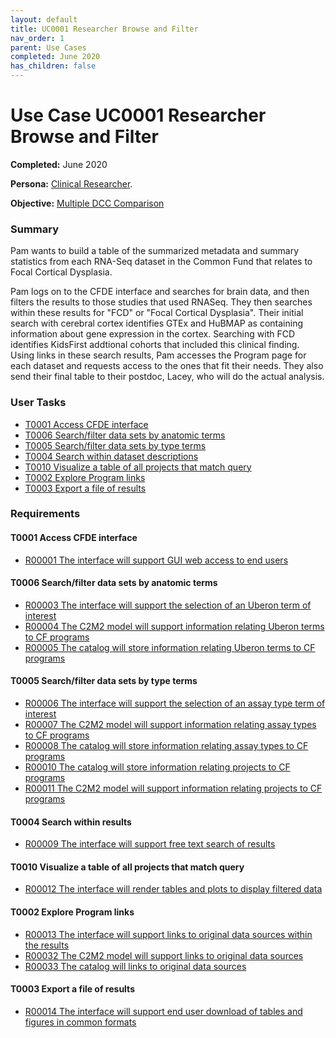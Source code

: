 ```yaml
---
layout: default
title: UC0001 Researcher Browse and Filter
nav_order: 1
parent: Use Cases
completed: June 2020
has_children: false
---
```


# Use Case UC0001 Researcher Browse and Filter

**Completed:** June 2020

**Persona:** [Clinical Researcher](../personas/clinical-researcher).

**Objective:** [Multiple DCC Comparison](../objectives/multi-dcc-comparison)

### Summary

Pam wants to build a table of the summarized metadata and summary statistics
from each RNA-Seq dataset in the Common Fund that relates to Focal Cortical Dysplasia.

Pam logs on to the CFDE interface and searches for brain data, and then filters the results to those studies that used RNASeq. They then searches within these results
for "FCD" or "Focal Cortical Dysplasia".
Their initial search with cerebral cortex identifies GTEx and HuBMAP as containing information about gene expression in the cortex. Searching with FCD identifies KidsFirst addtional cohorts that included this clinical finding.
Using links in these search results, Pam accesses the Program
page for each dataset and requests access to the ones that fit their needs. They also send
their final table to their postdoc, Lacey, who will do the actual analysis.


### User Tasks

-   [T0001 Access CFDE interface](../user-tasks/t0001-access-cfde-interface.md)
-   [T0006 Search/filter data sets by anatomic terms](../user-tasks/t0006-searchfilter-data-sets-by-anatomic-terms.md)
-   [T0005 Search/filter data sets by type terms](../user-tasks/t0005-searchfilter-data-sets-by-type-terms.md)
-   [T0004 Search within dataset descriptions](../user-tasks/t0004-search-within-dataset-descriptions.md)
-   [T0010 Visualize a table of all projects that match query](../user-tasks/t0010-visualize-a-table-of-all-projects-that-match-query.md)
-   [T0002 Explore Program links](../user-tasks/t0002-explore-program-links.md)
-   [T0003 Export a file of results](../user-tasks/t0003-export-a-file-of-results.md)

### Requirements

#### T0001 Access CFDE interface

-   [R00001 The interface will support GUI web access to end users](../requirements/r00001-the-interface-will-support-gui-web-access-to-end-users.md)


#### T0006 Search/filter data sets by anatomic terms

-   [R00003 The interface will support the selection of an Uberon term of interest](../requirements/r00003-the-interface-will-support-the-selection-of-an-uberon-term-of-interest.md)
-   [R00004 The C2M2 model will support information relating Uberon terms to CF programs](../requirements/r00004-the-c2m2-model-will-support-information-relating-uberon-terms-to-cf-programs.md)
-   [R00005 The catalog will store information relating Uberon terms to CF programs](../requirements/r00005-the-catalog-will-store-information-relating-uberon-terms-to-cf-programs.md)


#### T0005 Search/filter data sets by type terms

-   [R00006 The interface will support the selection of an assay type term of interest](../requirements/r00006-the-interface-will-support-the-selection-of-an-assay-type-term-of-interest.md)
-   [R00007 The C2M2 model will support information relating assay types to CF programs](../requirements/r00007-the-c2m2-model-will-support-information-relating-assay-types-to-cf-programs.md)
-   [R00008 The catalog will store information relating assay types to CF programs](../requirements/r00008-the-catalog-will-store-information-relating-assay-types-to-cf-programs.md)
-   [R00010 The catalog will store information relating projects to CF programs](../requirements/r00010-the-catalog-will-store-information-relating-projects-to-cf-programs.md)
-   [R00011 The C2M2 model will support information relating projects to CF programs](../requirements/r00011-the-c2m2-model-will-support-information-relating-projects-to-cf-programs.md)


#### T0004 Search within results

-   [R00009 The interface will support free text search of results](../requirements/r00009-the-interface-will-support-free-text-search-of-results.md)

#### T0010 Visualize a table of all projects that match query

-   [R00012 The interface will render tables and plots to display filtered data](../requirements/r00012-the-interface-will-render-tables-and-plots-to-display-filtered-data.md)

#### T0002 Explore Program links

-   [R00013 The interface will support links to original data sources within the results](../requirements/r00013-the-interface-will-support-links-to-original-data-sources-within-the-results.md)
-   [R00032 The C2M2 model will support links to original data sources](../requirements/r00032-the-c2m2-model-will-support-links-to-original-data-sources.md)
-   [R00033 The catalog will links to original data sources](../requirements/r00033-the-catalog-will-links-to-original-data-sources.md)

#### T0003 Export a file of results

-   [R00014 The interface will support end user download of tables and figures in common formats](../requirements/r00014-the-interface-will-support-end-user-download-of-tables-and-figures-in-common-formats.md)
